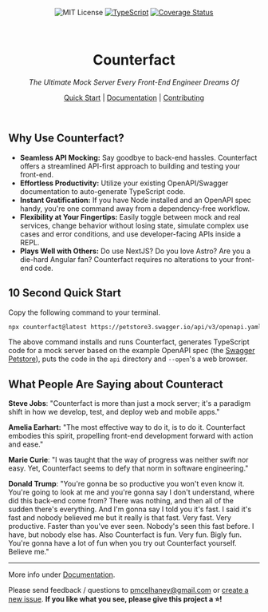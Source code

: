<div align="center"  markdown="1">

![MIT License](https://img.shields.io/badge/license-MIT-blue) [![TypeScript](https://badges.frapsoft.com/typescript/love/typescript.png?v=101)](https://github.com/ellerbrock/typescript-badges/) [![Coverage Status](https://coveralls.io/repos/github/pmcelhaney/counterfact/badge.svg)](https://coveralls.io/github/pmcelhaney/counterfact)

</div>

<br>

<div align="center" markdown="1">

# Counterfact

_The Ultimate Mock Server Every Front-End Engineer Dreams Of_

[Quick Start](./docs/quick-start.md) | [Documentation](./docs/usage.md) | [Contributing](CONTRIBUTING.md)

</div>

<br>

## Why Use Counterfact?

- **Seamless API Mocking:** Say goodbye to back-end hassles. Counterfact offers a streamlined API-first approach to building and testing your front-end.
- **Effortless Productivity:** Utilize your existing OpenAPI/Swagger documentation to auto-generate TypeScript code.
- **Instant Gratification:** If you have Node installed and an OpenAPI spec handy, you're one command away from a dependency-free workflow.
- **Flexibility at Your Fingertips:** Easily toggle between mock and real services, change behavior without losing state, simulate complex use cases and error conditions, and use developer-facing APIs inside a REPL.
- **Plays Well with Others:** Do use NextJS? Do you love Astro? Are you a die-hard Angular fan? Counterfact requires no alterations to your front-end code.

## 10 Second Quick Start

Copy the following command to your terminal.

```sh copy
npx counterfact@latest https://petstore3.swagger.io/api/v3/openapi.yaml api --open
```

The above command installs and runs Counterfact, generates TypeScript code for a mock server based on the example OpenAPI spec (the [Swagger Petstore](https://petstore.swagger.io/)), puts the code in the `api` directory and `--open`'s a web browser.

## What People Are Saying about Counteract

**Steve Jobs**: "Counterfact is more than just a mock server; it's a paradigm shift in how we develop, test, and deploy web and mobile apps."

**Amelia Earhart:** "The most effective way to do it, is to do it. Counterfact embodies this spirit, propelling front-end development forward with action and ease."

**Marie Curie**: "I was taught that the way of progress was neither swift nor easy. Yet, Counterfact seems to defy that norm in software engineering."

**Donald Trump**: "You're gonna be so productive you won't even know it. You're going to look at me and you're gonna say I don't understand, where did this back-end come from? There was nothing, and then all of the sudden there's everything. And I'm gonna say I told you it's fast. I said it's fast and nobody believed me but it really is that fast. Very fast. Very productive. Faster than you've ever seen. Nobody's seen this fast before. I have, but nobody else has. Also Counterfact is fun. Very fun. Bigly fun. You're gonna have a lot of fun when you try out Counterfact yourself. Believe me."

---

More info under [Documentation](./docs/usage.md).

Please send feedback / questions to pmcelhaney@gmail.com or [create a new issue](https://github.com/pmcelhaney/counterfact/issues/new). **If you like what you see, please give this project a ⭐️!**
